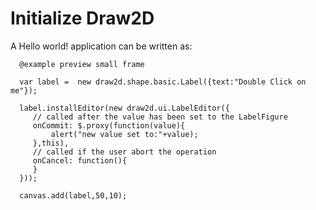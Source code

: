 # Initialize Draw2D

A Hello world! application can be written as:

      @example preview small frame
      
      var label =  new draw2d.shape.basic.Label({text:"Double Click on me"});
      
      label.installEditor(new draw2d.ui.LabelEditor({
         // called after the value has been set to the LabelFigure
         onCommit: $.proxy(function(value){
             alert("new value set to:"+value);
         },this),
         // called if the user abort the operation
         onCancel: function(){
         }
      }));
      
      canvas.add(label,50,10);
